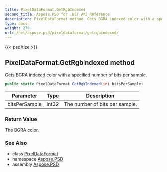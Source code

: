 ```yaml
---
title: PixelDataFormat.GetRgbIndexed
second_title: Aspose.PSD for .NET API Reference
description: PixelDataFormat method. Gets BGRA indexed color with a specified number of bits per sample
type: docs
weight: 270
url: /net/aspose.psd/pixeldataformat/getrgbindexed/
---
```

{{< psd/tize >}}
## PixelDataFormat.GetRgbIndexed method

Gets BGRA indexed color with a specified number of bits per sample.

```csharp
public static PixelDataFormat GetRgbIndexed(int bitsPerSample)
```

| Parameter | Type | Description |
| --- | --- | --- |
| bitsPerSample | Int32 | The number of bits per sample. |

### Return Value

The BGRA color.

### See Also

* class [PixelDataFormat](../)
* namespace [Aspose.PSD](../../../aspose.psd/)
* assembly [Aspose.PSD](../../../)


